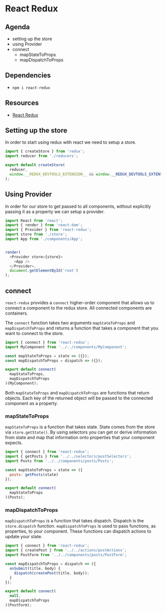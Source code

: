 # React Redux

## Agenda

* setting up the store
* using Provider
* connect
  * mapStateToProps
  * mapDispatchToProps

## Dependencies

* `npm i react-redux`

## Resources

* [React Redux](https://redux.js.org/basics/usage-with-react)

## Setting up the store

In order to start using redux with react we need to setup a store.

```js
import { createStore } from 'redux';
import reducer from './reducers';

export default createStore(
  reducer,
  window.__REDUX_DEVTOOLS_EXTENSION__ && window.__REDUX_DEVTOOLS_EXTENSION__()
);
```

## Using Provider

In order for our store to get passed to all components, without explicitly
passing it as a property we can setup a provider.

```js
import React from 'react';
import { render } from 'react-dom';
import { Provider } from 'react-redux';
import store from './store';
import App from './components/App';


render(
  <Provider store={store}>
    <App />
  </Provider>,
  document.getElementById('root')
);
```

## connect

`react-redux` provides a `connect` higher-order component that allows
us to connect a component to the redux store. All connected components
are containers.

The `connect` function takes two arguments `mapStateToProps` and
`mapDispatchToProps` and returns a function that takes a component
that you want to connect to the store.

```js
import { connect } from 'react-redux';
import MyComponent from '../../components/MyComponent';

const mapStateToProps = state => ({});
const mapDispatchToProps = dispatch => ({});

export default connect(
  mapStateToProps,
  mapDispatchToProps
)(MyComponent);

```

Both `mapStateToProps` and `mapDispatchToProps` are functions that return
objects. Each key of the returned object will be passed to the connected
component as a property.

### mapStateToProps

`mapStateToProps` is a function that takes state. State comes from the store
via `store.getState()`. By using selectors you can get or derive information
from state and map that information onto properties that your component expects.

```js
import { connect } from 'react-redux';
import { getPosts } from '../../selectors/postSelectors';
import Posts from '../../components/posts/Posts';

const mapStateToProps = state => ({
  posts: getPosts(state)
});

export default connect(
  mapStateToProps
)(Posts);
```

### mapDispatchToProps

`mapDispatchToProps` is a function that takes dispatch. Dispatch is the
`store.dispatch` function. `mapDispatchToProps` is used to pass functions,
as properties, to your component. These functions can dispatch actions to
update your state.

```js
import { connect } from 'react-redux';
import { createPost } from '../../actions/postActions';
import PostForm from '../../components/posts/PostForm';

const mapDispatchToProps = dispatch => ({
  onSubmit(title, body) {
    dispatch(createPost(title, body));
  }
});

export default connect(
  null,
  mapDispatchToProps
)(PostForm);
```
